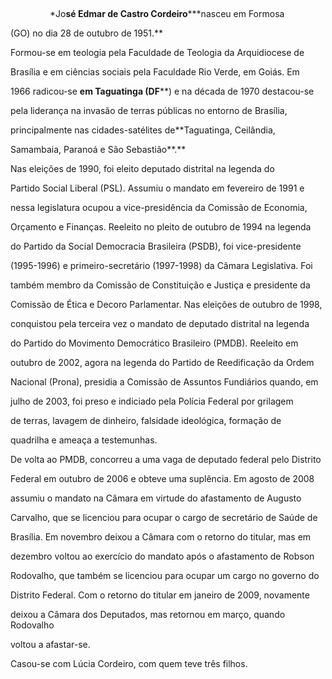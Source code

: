 

 



                *Jo**sé Edmar de Castro Cordeiro*****nasceu em Formosa

(GO) no dia 28 de outubro de 1951.**



Formou-se em teologia pela Faculdade de Teologia da Arquidiocese de

Brasília e em ciências sociais pela Faculdade Rio Verde, em Goiás. Em

1966 radicou-se **em Taguatinga (DF****) e na década de 1970 destacou-se

pela liderança na invasão de terras públicas no entorno de Brasília,

principalmente nas cidades-satélites de**Taguatinga, Ceilândia,

Samambaia, Paranoá e São Sebastião**.**



Nas eleições de 1990, foi eleito deputado distrital na legenda do

Partido Social Liberal (PSL). Assumiu o mandato em fevereiro de 1991 e

nessa legislatura ocupou a vice-presidência da Comissão de Economia,

Orçamento e Finanças. Reeleito no pleito de outubro de 1994 na legenda

do Partido da Social Democracia Brasileira (PSDB), foi vice-presidente

(1995-1996) e primeiro-secretário (1997-1998) da Câmara Legislativa. Foi

também membro da Comissão de Constituição e Justiça e presidente da

Comissão de Ética e Decoro Parlamentar. Nas eleições de outubro de 1998,

conquistou pela terceira vez o mandato de deputado distrital na legenda

do Partido do Movimento Democrático Brasileiro (PMDB). Reeleito em

outubro de 2002, agora na legenda do Partido de Reedificação da Ordem

Nacional (Prona), presidia a Comissão de Assuntos Fundiários quando, em

julho de 2003, foi preso e indiciado pela Polícia Federal por grilagem

de terras, lavagem de dinheiro, falsidade ideológica, formação de

quadrilha e ameaça a testemunhas.



De volta ao PMDB, concorreu a uma vaga de deputado federal pelo Distrito

Federal em outubro de 2006 e obteve uma suplência. Em agosto de 2008

assumiu o mandato na Câmara em virtude do afastamento de Augusto

Carvalho, que se licenciou para ocupar o cargo de secretário de Saúde de

Brasília. Em novembro deixou a Câmara com o retorno do titular, mas em

dezembro voltou ao exercício do mandato após o afastamento de Robson

Rodovalho, que também se licenciou para ocupar um cargo no governo do

Distrito Federal. Com o retorno do titular em janeiro de 2009, novamente

deixou a Câmara dos Deputados, mas retornou em março, quando Rodovalho

voltou a afastar-se.



Casou-se com Lúcia Cordeiro, com quem teve três filhos.



 




